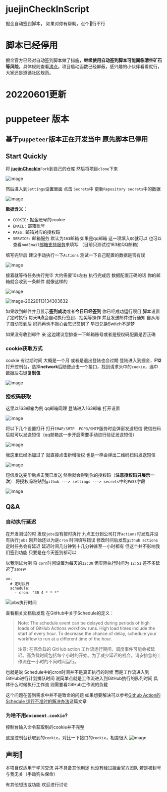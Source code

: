 # juejinCheckInScript
掘金自动签到脚本， 如果对你有帮助，点个🌟行不行

# 脚本已经停用
掘金官方已经对自动签到脚本做了措施，**继续使用自动签到脚本可能面临清空矿石等风险**，具体规则查看[沸点](https://juejin.cn/pin/7065954293509160997)。项目启动函数已经屏蔽，感兴趣的小伙伴看看就行，大家还是遵循社区规范。

# 20220601更新

# puppeteer 版本
## 基于`puppeteer`版本正在开发当中  原先脚本已停用

## Start Quickly

将 **[juejinCheckIn](https://github.com/gebilaofan/juejinCheckIn)**`Fork`到自己的仓库  然后将项目`clone`下来 



![image](https://p3-juejin.byteimg.com/tos-cn-i-k3u1fbpfcp/085e321faca04d9db837a7f4b19b3705~tplv-k3u1fbpfcp-zoom-1.image)



然后进入到`Settings`设置里面  点击 `Secrets`中   更新`Repository secrets`中的数据

![image](https://user-images.githubusercontent.com/46524158/149270804-30b91204-01d8-40f8-9745-ac33621ec987.png)



**数据含义：**

- `COOKIE:` 掘金账号的cookie  
- `EMAIL:` 邮箱账号
- `PASS:` 邮箱对应的授权码
- `SERVICE:` 邮箱服务  默认为`163`邮箱  如果是qq邮箱  这一项填入`QQ`就可以  也可以查看`nodEmail`[邮箱支持服务](https://nodemailer.com/smtp/well-known/)来填写 （目前只测试过163和QQ邮箱）



填写完毕后 建议手动执行一下`Actions`  测试一下自己配置的数据是否有误  

![image](https://user-images.githubusercontent.com/46524158/149118948-69816247-5adb-4510-974d-1185999e3410.png)



接着就等待任务执行完毕 大约需要10s左右  执行完成后  数据配置正确的话 你的邮箱就会收到一条邮件  就像这样的  

![image](https://user-images.githubusercontent.com/46524158/149272531-3d48cbbf-017b-4ee1-8dcd-bcbbf214378d.png)


![image-20220113134303632](https://user-images.githubusercontent.com/46524158/149460089-b261603c-4e49-4a99-a07b-0a15a61b3108.png)


如果收到邮件并且显示**签到成功**或者**今日已经签到**  你已经成功运行项目     脚本设置了定时执行  每天**9点**会自动执行签到、抽奖等操作  并且发送邮件进行通知    自从用了自动签到后 妈妈再也不担心会忘记签到了  早日兑换Switch不是梦



如果没有收到邮件  亲 这边建议您排查一下邮箱账号或者是授权码配置是否正确

 



### cookie获取方式

cookie 有过期时间 大概是一个月  或者是退出登陆也会过期 
登陆进入到掘金，**F12**打开控制台，选择**network**后随便点击一个接口，找到请求头中的`cookie`，选中数据后右键**复制值**

![image](https://p3-juejin.byteimg.com/tos-cn-i-k3u1fbpfcp/b3d16490afb8465d93dcbf544497436d~tplv-k3u1fbpfcp-zoom-1.image)




### 授权码获取

这里以163邮箱为例  qq邮箱同理   登陆进入163邮箱  打开设置

![image](https://p3-juejin.byteimg.com/tos-cn-i-k3u1fbpfcp/bccfbc6f48e74f9fa10f04d375df9044~tplv-k3u1fbpfcp-zoom-1.image)

将以下几个设置打开  打开`IMAP/SMTP  POP3/SMTP`服务时会弹窗发送短信 微信扫码后就可以发送短信（qq邮箱这一步开启需要手动进行验证发送短信）

![image](https://p3-juejin.byteimg.com/tos-cn-i-k3u1fbpfcp/05b361b1ae8a48398aae7d64626e3534~tplv-k3u1fbpfcp-zoom-1.image)





我这里已经添加过了  就直接点击新增授权  也是一样会弹出二维码扫码发送短信



![image](https://p3-juejin.byteimg.com/tos-cn-i-k3u1fbpfcp/27da536385c044d6a185191e1ff76489~tplv-k3u1fbpfcp-zoom-1.image)

短信发送完毕后点击我已发送  然后就会得到你的授权码（**注意授权码只展示一次**）  将授权吗粘贴到`github ---> settings ---> secrets`中的`PASS`字段

![image](https://p3-juejin.byteimg.com/tos-cn-i-k3u1fbpfcp/7f2a43fde0c54462a0e7de66287b88a5~tplv-k3u1fbpfcp-zoom-1.image)


## Q&A

### 自动执行延迟

在开发测试的时 发现`jobs`没有按时执行 九点五分到公司打开`actions`时发现并没有执行`jobs`  刚开始还以为是`cron` 时间填写错误  修改时间后发现`github actions`定时任务会有延迟  延迟时间几分钟到十几分钟甚至一小时都有  但这个并不影响我们签到功能  只要是在今天签到都可以  


以我测试为例  将 `corn`时间设置为每天的`12:30`  但实际执行时间为 `12:51` 差不多延迟了`20分钟`

```
on:
  # 定时执行
  schedule:
    - cron: "30 4 * * *"
```


![jobs执行时间](https://p3-juejin.byteimg.com/tos-cn-i-k3u1fbpfcp/aacc559213ae4cb6bf9078929357c27f~tplv-k3u1fbpfcp-zoom-1.image)



查看相关文档后发现  在GitHub中关于Schedule的定义：

> Note: The schedule event can be delayed during periods of high loads of GitHub Actions workflow runs. High load times include the start of every hour. To decrease the chance of delay, schedule your workflow to run at a different time of the hour.
>
> 注意: 在高负载的 GitHub action 工作流运行期间，调度事件可能会被延迟。高负载时间包括每个小时的开始。为了减少延迟的机会，请安排您的工作流在一小时的不同时间运行。

也就是说  Schedule中的cron时间并不是真正执行的时候  而是工作流进入到GitHub进行计划排队时间 说简单点就是工作流进入到GitHub执行的队列时间  具体什么时候执行工作流 则需要看GitHub工作流的负载


这个问题在签到需求中并不是致命的问题  如果想要解决可以参考[Github Action的 Schedule 运行不准时的解决办法](https://zhuanlan.zhihu.com/p/379365305)这篇文章


### 为啥不用`document.cookie`? 


 控制台输入命令获取到的cookie并不完整

 这是控制台获取到的`cookie`，对比一下接口的`cookie`，相差很大
 ![image](https://p3-juejin.byteimg.com/tos-cn-i-k3u1fbpfcp/91221fa2088b453dadcbbd408872d045~tplv-k3u1fbpfcp-zoom-1.image)






## 声明📢

本项目仅适用于学习交流  并不具备其他用途  也没有经过掘金官方团队  若是被封号  与我无关（手动狗头保命）

有其他想法或功能 欢迎进行讨论 





